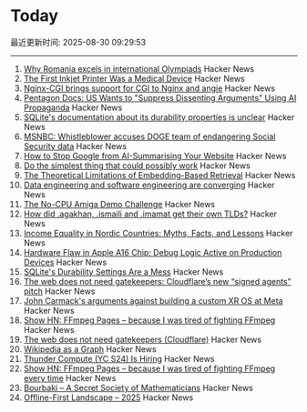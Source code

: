 # Today

最近更新时间: 2025-08-30 09:29:53

--- 
1. [Why Romania excels in international Olympiads](https://www.palladiummag.com/2025/08/29/why-romania-excels-in-international-olympiads/) Hacker News
2. [The First Inkjet Printer Was a Medical Device](https://spectrum.ieee.org/rune-elmqvist) Hacker News
3. [Nginx-CGI brings support for CGI to Nginx and angie](https://github.com/pjincz/nginx-cgi) Hacker News
4. [Pentagon Docs: US Wants to "Suppress Dissenting Arguments" Using AI Propaganda](https://theintercept.com/2025/08/25/pentagon-military-ai-propaganda-influence/) Hacker News
5. [SQLite's documentation about its durability properties is unclear](https://www.agwa.name/blog/post/sqlite_durability) Hacker News
6. [MSNBC: Whistleblower accuses DOGE team of endangering Social Security data](https://whistleblower.org/in-the-news/msnbc-whistleblower-accuses-doge-team-of-endangering-critical-social-security-data/) Hacker News
7. [How to Stop Google from AI-Summarising Your Website](https://www.teruza.com/info-hub/how-to-stop-google-from-ai-summarising-your-website) Hacker News
8. [Do the simplest thing that could possibly work](https://www.seangoedecke.com/the-simplest-thing-that-could-possibly-work/) Hacker News
9. [The Theoretical Limitations of Embedding-Based Retrieval](https://arxiv.org/abs/2508.21038) Hacker News
10. [Data engineering and software engineering are converging](https://clickhouse.com/blog/eight-principles-of-great-developer-experience-for-data-infrastructure) Hacker News
11. [The No-CPU Amiga Demo Challenge](https://github.com/askeksa/NoCpuChallenge) Hacker News
12. [How did .agakhan, .ismaili and .imamat get their own TLDs?](https://data.iana.org/TLD/tlds-alpha-by-domain.txt) Hacker News
13. [Income Equality in Nordic Countries: Myths, Facts, and Lessons](https://www.aeaweb.org/articles?id=10.1257/jel.20251636) Hacker News
14. [Hardware Flaw in Apple A16 Chip: Debug Logic Active on Production Devices](https://github.com/JGoyd/A16-FuseBypass) Hacker News
15. [SQLite's Durability Settings Are a Mess](https://www.agwa.name/blog/post/sqlite_durability) Hacker News
16. [The web does not need gatekeepers: Cloudflare’s new “signed agents” pitch](https://positiveblue.substack.com/p/the-web-does-not-need-gatekeepers) Hacker News
17. [John Carmack's arguments against building a custom XR OS at Meta](https://twitter.com/ID_AA_Carmack/status/1961172409920491849) Hacker News
18. [Show HN: FFmpeg Pages – because I was tired of fighting FFmpeg](https://ffmpegs.pages.dev/) Hacker News
19. [The web does not need gatekeepers (Cloudflare)](https://positiveblue.substack.com/p/the-web-does-not-need-gatekeepers) Hacker News
20. [Wikipedia as a Graph](https://wikigrapher.com/paths) Hacker News
21. [Thunder Compute (YC S24) Is Hiring](https://www.ycombinator.com/companies/thunder-compute/jobs/sS6QzTi-founding-developer-advocate-contract-to-hire) Hacker News
22. [Show HN: FFmpeg Pages – because I was tired of fighting FFmpeg every time](https://ffmpegs.pages.dev/) Hacker News
23. [Bourbaki – A Secret Society of Mathematicians](https://books.google.com/books/about/Bourbaki.html) Hacker News
24. [Offline-First Landscape – 2025](https://marcoapp.io/blog/offline-first-landscape) Hacker News
